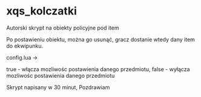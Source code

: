 # xqs_kolczatki

Autorski skrypt na obiekty policyjne pod item

Po postawieniu obiektu, można go usunąć, gracz dostanie wtedy dany item do ekwipunku.

config.lua ->

 true - włącza mozliwośc postawienia danego przedmiotu,
 false - wyłącza mozliwośc postawienia danego przedmiotu
 
Skrypt napisany w 30 minut,
Pozdrawiam
